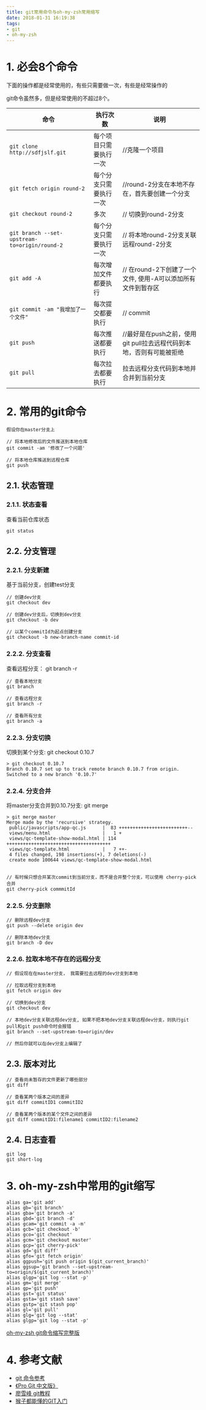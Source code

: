 ```yaml
---
title: git常用命令与oh-my-zsh常用缩写
date: 2018-01-31 16:19:38
tags:
- git
- oh-my-zsh
---
```


# 1. 必会8个命令

下面的操作都是经常使用的，有些只需要做一次，有些是经常操作的

git命令虽然多，但是经常使用的不超过8个。

命令 | 执行次数 | 说明
--- | --- | ---
`git clone http://sdfjslf.git` | 每个项目只需要执行一次 | //克隆一个项目 
`git fetch origin round-2` | 每个分支只需要执行一次 |  //round-2分支在本地不存在，首先要创建一个分支
`git checkout round-2` | 多次 | // 切换到round-2分支
`git branch --set-upstream-to=origin/round-2` | 每个分支只需要执行一次 | // 将本地round-2分支关联远程round-2分支
`git add -A` | 每次增加文件都要执行 |  // 在round-2下创建了一个文件, 使用-A可以添加所有文件到暂存区
`git commit -am "我增加了一个文件"` | 每次提交都要执行 | // commit
`git push` | 每次推送都要执行 | //最好是在push之前，使用git pull拉去远程代码到本地，否则有可能被拒绝
`git pull` | 每次拉去都要执行 | 拉去远程分支代码到本地并合并到当前分支


# 2. 常用的git命令

`假设你在master分支上`

```
// 将本地修改后的文件推送到本地仓库
git commit -am '修改了一个问题'

// 将本地仓库推送到远程仓库
git push 
```
## 2.1. 状态管理
### 2.1.1. 状态查看
查看当前仓库状态
```
git status
```

## 2.2. 分支管理

### 2.2.1. 分支新建
基于当前分支，创建test分支
```
// 创建dev分支
git checkout dev

// 创建dev分支后，切换到dev分支
git checkout -b dev 

// 以某个commitId为起点创建分支
git checkout -b new-branch-name commit-id
```

### 2.2.2. 分支查看
查看远程分支： git branch -r

```
// 查看本地分支
git branch

// 查看远程分支
git branch -r

// 查看所有分支
git branch -a
```

### 2.2.3. 分支切换
切换到某个分支: git checkout 0.10.7
```
> git checkout 0.10.7
Branch 0.10.7 set up to track remote branch 0.10.7 from origin.
Switched to a new branch '0.10.7'
```

### 2.2.4. 分支合并

将master分支合并到0.10.7分支: git merge
```
> git merge master
Merge made by the 'recursive' strategy.
 public/javascripts/app-qc.js      |  83 +++++++++++++++++++++++++--
 views/menu.html                   |   1 +
 views/qc-template-show-modal.html | 114 ++++++++++++++++++++++++++++++++++++++
 views/qc-template.html            |   7 ++-
 4 files changed, 198 insertions(+), 7 deletions(-)
 create mode 100644 views/qc-template-show-modal.html


// 有时候只想合并某次commit到当前分支，而不是合并整个分支，可以使用 cherry-pick 合并
git cherry-pick commmitId
```

### 2.2.5. 分支删除 
```
// 删除远程dev分支
git push --delete origin dev

// 删除本地dev分支
git branch -D dev
```

### 2.2.6. 拉取本地不存在的远程分支

```
// 假设现在在master分支， 我需要拉去远程的dev分支到本地

// 拉取远程分支到本地
git fetch origin dev

// 切换到dev分支
git checkout dev

// 本地dev分支关联远程dev分支, 如果不把本地dev分支关联远程dev分支，则执行git pull和git push命令时会报错
git branch --set-upstream-to=origin/dev

// 然后你就可以在dev分支上编辑了
```

## 2.3. 版本对比
```
// 查看尚未暂存的文件更新了哪些部分
git diff

// 查看某两个版本之间的差异
git diff commitID1 commitID2 

// 查看某两个版本的某个文件之间的差异
git diff commitID1:filename1 commitID2:filename2
```

## 2.4. 日志查看
```
git log 
git short-log 
```

# 3. oh-my-zsh中常用的git缩写

```
alias ga='git add'
alias gb='git branch'
alias gba='git branch -a'
alias gbd='git branch -d'
alias gcam='git commit -a -m'
alias gcb='git checkout -b'
alias gco='git checkout'
alias gcm='git checkout master'
alias gcp='git cherry-pick'
alias gd='git diff'
alias gfo='git fetch origin'
alias ggpush='git push origin $(git_current_branch)'
alias ggsup='git branch --set-upstream-to=origin/$(git_current_branch)'
alias glgp='git log --stat -p'
alias gm='git merge'
alias gp='git push'
alias gst='git status'
alias gsta='git stash save'
alias gstp='git stash pop'
alias gl='git pull'
alias glg='git log --stat'
alias glgp='git log --stat -p'
```

[oh-my-zsh git命令缩写完整版](https://github.com/robbyrussell/oh-my-zsh/blob/master/plugins/git/git.plugin.zsh)



# 4. 参考文献
- [git 命令参考](https://git-scm.com/docs)
- [《Pro Git 中文版》](https://git-scm.com/book/zh/v2)
- [廖雪峰 git教程](https://www.liaoxuefeng.com/wiki/0013739516305929606dd18361248578c67b8067c8c017b000)
- [猴子都能懂的GIT入门](https://backlog.com/git-tutorial/cn/)